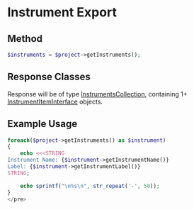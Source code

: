 # Instrument Export

## Method
```php
$instruments = $project->getInstruments();
```

## Response Classes

Response will be of type [InstrumentsCollection](../src/Instrument/InstrumentsCollection.php),
containing 1+ [InstrumentItemInterface](../src/Instrument/InstrumentItemInterface.php) objects.

## Example Usage

```php
foreach($project->getInstruments() as $instrument)
{
    echo <<<STRING
Instrument Name: {$instrument->getInstrumentName()}
Label: {$instrument->getInstrumentLabel()}
STRING;

    echo sprintf("\n%s\n", str_repeat('-', 50));
}
</pre>
```